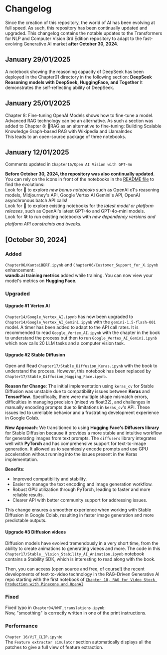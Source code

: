 # Changelog

Since the creation of this repository, the world of AI has been evolving at full speed. As such, this repository has been continually updated and upgraded.
This changelog contains the notable updates to the Transformers for NLP and Computer Vision 3rd Edition repository to adapt to the 
fast-evolving Generative AI market **after October 30, 2024**.

## January 29/01/2025
A notebook showing the reasoning capacity of DeepSeek has been deployed in the Chapter01 directory in the following section:
**DeepSeek Reasoning models with DeepSeek, HuggingFace, and Together**
It demonstrates the self-reflecting ability of DeepSeek.

## January 25/01/2025
Chapter 8: Fine-tuning OpenAI Models shows how to fine-tune a model.
Advanced RAG technology can be an alternative. As such a section was added to Chapter 8:
🐬RAG as an alternative to fine-tuning: Building Scalable Knowledge Graph-based RAG with Wikipedia and LlamaIndex	
This leads to an open-source package of three notebooks.

## January 12/01/2025

Comments updated in `Chapter16/Open AI Vision with GPT-4o` 

**Before October 30, 2024, the repository was also continually updated.** You can rely on the icons in front of the notebooks in the [README  file](https://github.com/Denis2054/Transformers-for-NLP-and-Computer-Vision-3rd-Edition/blob/main/README.md) to find the evolutions:  
Look for 🐬 to explore *new bonus notebooks* such as OpenAI o1's reasoning models, Midjourney's API, Google Vertex AI Gemini's API, OpenAI asynchronous batch API calls!           
Look for 🎏 to explore existing notebooks for the *latest model or platform releases*, such as OpenAI's latest GPT-4o and GPT-4o-mini models.  
Look for 🛠 to run existing notebooks with *new dependency versions and platform API constraints and tweaks.*

## [October 30, 2024]

### Added
`Chapter06/KantaiBERT.ipynb` and `Chapter06/Customer_Support_for_X.ipynb` enhancement:    
**wandb.ai training metrics** added while training. 
You can now view your model's metrics on **Hugging Face**.

### Upgraded      

#### Upgrade #1 Vertex AI
`Chapter14/Google_Vertex_AI.ipynb` has now been upgraded to `Chapter14/Google_Vertex_AI_Gemini.ipynb` with the `gemini-1.5-flash-001` model. 
A timer has been added to adapt to the API call rates.
It is recommended to read `Google_Vertex_AI.ipynb` with the chapter in the book to understand the process but then to run `Google_Vertex_AI_Gemini.ipynb` which now calls 20 LLM tasks and a computer vision task.

#### Upgrade #2 Stable Diffusion

Open and Read `Chapter17/Stable_Diffusion_Keras.ipynb` with the book to understand the process. However, this notebook has been replaced by 
`Chapter17/Stable_Diffusion_Hugging_Face.ipynb`.

**Reason for Change**: The initial implementation using `keras_cv` for Stable Diffusion was unstable due to compatibility issues between **Keras** and **TensorFlow**. Specifically, there were multiple shape mismatch errors, difficulties in managing precision (mixed vs float32), and challenges in manually encoding prompts due to limitations in `keras_cv`'s API. These issues led to unreliable behavior and a frustrating development experience in Google Colab.

**New Approach**: We transitioned to using **Hugging Face's Diffusers library** for Stable Diffusion because it provides a more stable and intuitive workflow for generating images from text prompts. The `diffusers` library integrates well with **PyTorch** and has comprehensive support for text-to-image generation. It allowed us to seamlessly encode prompts and use GPU acceleration without running into the issues present in the Keras implementation.

**Benefits**:
- Improved compatibility and stability.
- Easier to manage the text encoding and image generation workflow.
- Robust GPU utilization through PyTorch, leading to faster and more reliable results.
- Clearer API with better community support for addressing issues.

This change ensures a smoother experience when working with Stable Diffusion in Google Colab, resulting in faster image generation and more predictable outputs.

#### Upgrade #3 Diffusion videos

Diffusion models have evolved tremendously in a very short time, from the ability to create animations to generating videos and more. The code in this `Chapter17/Stable__Vision_Stability_AI_Animation.ipynb` notebook contains a Stability SDK, which is interesting to read along with the book. 

Then, you can access (open source and free, of course!) the recent developments of text-to-video technology in the RAG-Driven Generative AI repo starting with the first notebook of [`Chapter 10, RAG for Video Stock Production with Pinecone and OpenAI`](https://colab.research.google.com/github/Denis2054/RAG-Driven-Generative-AI/blob/main/Chapter10/Video_dataset_visualization.ipynb)



### Fixed 
Fixed typo in `Chapter04/WMT_translations.ipynb`:   
Now, "smoothing" is correctly written in one of the print instructions.

### Performance
`Chapter 16/ViT_CLIP.ipynb`:  
The `Feature extractor simulator` section automatically displays all the patches to give a full view of feature extraction. 


